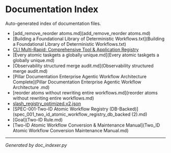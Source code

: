 # Documentation Index

Auto-generated index of documentation files.

  - [add_remove_reorder atoms.md](add_remove_reorder atoms.md)
  - [Building a Foundational Library of Deterministic Workflows.txt](Building a Foundational Library of Deterministic Workflows.txt)
  - [CLI Multi-Rapid: Comprehensive Tool & Application Registry](cli_tools_merged_full.md)
  - [Every atomic taskgets a globally unique.md](Every atomic taskgets a globally unique.md)
  - [Observability structured merge audit.md](Observability structured merge audit.md)
  - [Pillar Documentation Enterprise Agentic Workflow Architecture Complete](Pillar Documentation Enterprise Agentic Workflow Architecture .md)
  - [reorder atoms without rewriting entire workflows.md](reorder atoms without rewriting entire workflows.md)
  - [slash_registry_optimized.v2.json](slash_registry_optimized.v2.json)
  - [SPEC-001-Two-ID Atomic Workflow Registry (DB-Backed)](spec_001_two_id_atomic_workflow_registry_db_backed (2).md)
  - [Goal](Two-ID Rule.md)
  - [Two-ID Atomic Workflow Conversion & Maintenance Manual](Two_ID Atomic Workflow Conversion  Maintenance Manual.md)

---
*Generated by doc_indexer.py*
